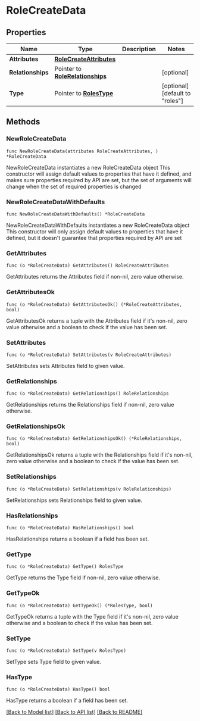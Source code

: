 # RoleCreateData

## Properties

Name | Type | Description | Notes
------------ | ------------- | ------------- | -------------
**Attributes** | [**RoleCreateAttributes**](RoleCreateAttributes.md) |  | 
**Relationships** | Pointer to [**RoleRelationships**](RoleRelationships.md) |  | [optional] 
**Type** | Pointer to [**RolesType**](RolesType.md) |  | [optional] [default to "roles"]

## Methods

### NewRoleCreateData

`func NewRoleCreateData(attributes RoleCreateAttributes, ) *RoleCreateData`

NewRoleCreateData instantiates a new RoleCreateData object
This constructor will assign default values to properties that have it defined,
and makes sure properties required by API are set, but the set of arguments
will change when the set of required properties is changed

### NewRoleCreateDataWithDefaults

`func NewRoleCreateDataWithDefaults() *RoleCreateData`

NewRoleCreateDataWithDefaults instantiates a new RoleCreateData object
This constructor will only assign default values to properties that have it defined,
but it doesn't guarantee that properties required by API are set

### GetAttributes

`func (o *RoleCreateData) GetAttributes() RoleCreateAttributes`

GetAttributes returns the Attributes field if non-nil, zero value otherwise.

### GetAttributesOk

`func (o *RoleCreateData) GetAttributesOk() (*RoleCreateAttributes, bool)`

GetAttributesOk returns a tuple with the Attributes field if it's non-nil, zero value otherwise
and a boolean to check if the value has been set.

### SetAttributes

`func (o *RoleCreateData) SetAttributes(v RoleCreateAttributes)`

SetAttributes sets Attributes field to given value.


### GetRelationships

`func (o *RoleCreateData) GetRelationships() RoleRelationships`

GetRelationships returns the Relationships field if non-nil, zero value otherwise.

### GetRelationshipsOk

`func (o *RoleCreateData) GetRelationshipsOk() (*RoleRelationships, bool)`

GetRelationshipsOk returns a tuple with the Relationships field if it's non-nil, zero value otherwise
and a boolean to check if the value has been set.

### SetRelationships

`func (o *RoleCreateData) SetRelationships(v RoleRelationships)`

SetRelationships sets Relationships field to given value.

### HasRelationships

`func (o *RoleCreateData) HasRelationships() bool`

HasRelationships returns a boolean if a field has been set.

### GetType

`func (o *RoleCreateData) GetType() RolesType`

GetType returns the Type field if non-nil, zero value otherwise.

### GetTypeOk

`func (o *RoleCreateData) GetTypeOk() (*RolesType, bool)`

GetTypeOk returns a tuple with the Type field if it's non-nil, zero value otherwise
and a boolean to check if the value has been set.

### SetType

`func (o *RoleCreateData) SetType(v RolesType)`

SetType sets Type field to given value.

### HasType

`func (o *RoleCreateData) HasType() bool`

HasType returns a boolean if a field has been set.


[[Back to Model list]](../README.md#documentation-for-models) [[Back to API list]](../README.md#documentation-for-api-endpoints) [[Back to README]](../README.md)


